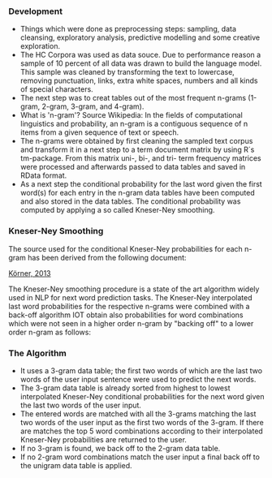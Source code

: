 ### Development

-   Things which were done as preprocessing steps: sampling, data
    cleansing, exploratory analysis, predictive modelling and some
    creative exploration.
-   The HC Corpora was used as data souce. Due to performance reason a
    sample of 10 percent of all data was drawn to build the
    language model. This sample was cleaned by transforming the text to
    lowercase, removing punctuation, links, extra white spaces, numbers
    and all kinds of special characters.
-   The next step was to creat tables out of the most frequent n-grams
    (1-gram, 2-gram, 3-gram, and 4-gram).
-   What is 'n-gram'? Source Wikipedia: In the fields of computational
    linguistics and probability, an n-gram is a contiguous sequence of n
    items from a given sequence of text or speech.
-   The n-grams were obtained by first cleaning the sampled text corpus
    and transform it in a next step to a term document matrix by using
    R´s tm-package. From this matrix uni-, bi-, and tri- term frequency
    matrices were processed and afterwards passed to data tables and
    saved in RData format.
-   As a next step the conditional probability for the last word given
    the first word(s) for each entry in the n-gram data tables have been
    computed and also stored in the data tables. The conditional
    probability was computed by applying a so called
    Kneser-Ney smoothing.

### Kneser-Ney Smoothing

The source used for the conditional Kneser-Ney probabilities for each
n-gram has been derived from the following document:

[Körner,
2013](https://west.uni-koblenz.de/sites/default/files/BachelorArbeit_MartinKoerner.pdf)

The Kneser-Ney smoothing procedure is a state of the art algorithm
widely used in NLP for next word prediction tasks. The Kneser-Ney
interpolated last word probabilities for the respective n-grams were
combined with a back-off algorithm IOT obtain also probabilities for
word combinations which were not seen in a higher order n-gram by
"backing off" to a lower order n-gram as follows:

### The Algorithm

-   It uses a 3-gram data table; the first two words of which are the
    last two words of the user input sentence were used to predict the
    next words.
-   The 3-gram data table is already sorted from highest to lowest
    interpolated Kneser-Ney conditional probabilities for the next word
    given the last two words of the user input.
-   The entered words are matched with all the 3-grams matching the last
    two words of the user input as the first two words of the 3-gram. If
    there are matches the top 5 word combinations according to their
    interpolated Kneser-Ney probabilities are returned to the user.
-   If no 3-gram is found, we back off to the 2-gram data table.
-   If no 2-gram word combinations match the user input a final back off
    to the unigram data table is applied.

